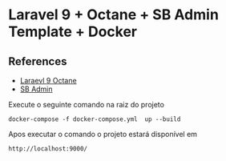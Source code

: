 # Laravel 9 + Octane + SB Admin Template + Docker

## References
- [Laraevl 9 Octane](https://laravel.com/docs/9.x/octane)
- [SB Admin](https://startbootstrap.com/theme/sb-admin-2)

Execute o seguinte comando na raiz do projeto
```
docker-compose -f docker-compose.yml  up --build 
```
Apos executar o comando o projeto estará disponível em
```
http://localhost:9000/
```
